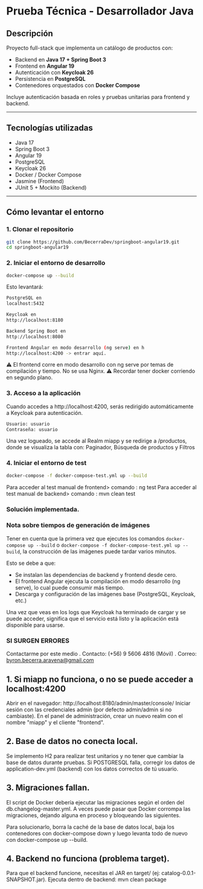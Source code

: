 # Prueba Técnica - Desarrollador Java

## Descripción

Proyecto full-stack que implementa un catálogo de productos con:

- Backend en **Java 17 + Spring Boot 3**  
- Frontend en **Angular 19**  
- Autenticación con **Keycloak 26**  
- Persistencia en **PostgreSQL**  
- Contenedores orquestados con **Docker Compose**  

Incluye autenticación basada en roles y pruebas unitarias para frontend y backend.

---

## Tecnologías utilizadas

- Java 17  
- Spring Boot 3  
- Angular 19  
- PostgreSQL  
- Keycloak 26  
- Docker / Docker Compose  
- Jasmine (Frontend)  
- JUnit 5 + Mockito (Backend)  

---

## Cómo levantar el entorno

### 1. Clonar el repositorio

```bash
git clone https://github.com/BecerraDev/springboot-angular19.git
cd springboot-angular19
```

### 2. Iniciar el entorno de desarrollo
```bash
docker-compose up --build
```
Esto levantará: 

```bash
PostgreSQL en 
localhost:5432

Keycloak en 
http://localhost:8180

Backend Spring Boot en
http://localhost:8080

Frontend Angular en modo desarrollo (ng serve) en h
http://localhost:4200 -> entrar aquí.
```

⚠️ El frontend corre en modo desarrollo con ng serve por temas de compilación y tiempo. No se usa Nginx. 
⚠️ Recordar tener docker corriendo en segundo plano.

### 3. Acceso a la aplicación

Cuando accedes a http://localhost:4200, serás redirigido automáticamente a Keycloak para autenticación.

```bash
Usuario: usuario
Contraseña: usuario
```

Una vez logueado, se accede al Realm miapp y se redirige a /productos, donde se visualiza la tabla con: Paginador, Búsqueda de productos y Filtros


### 4. Iniciar el entorno de test
```bash
docker-compose -f docker-compose-test.yml up --build
```
Para acceder al test manual de frontend> comando : ng test
Para acceder al test manual de backend> comando : mvn clean test

### Solución implementada.











### Nota sobre tiempos de generación de imágenes

Tener en cuenta que la primera vez que ejecutes los comandos `docker-compose up --build` o `docker-compose -f docker-compose-test.yml up --build`, la construcción de las imágenes puede tardar varios minutos. 

Esto se debe a que:

- Se instalan las dependencias de backend y frontend desde cero.
- El frontend Angular ejecuta la compilación en modo desarrollo (ng serve), lo cual puede consumir más tiempo.
- Descarga y configuración de las imágenes base (PostgreSQL, Keycloak, etc.)

Una vez que veas en los logs que Keycloak ha terminado de cargar y se puede acceder, significa que el servicio está listo y la aplicación está disponible para usarse.




### SI SURGEN ERRORES ###
Contactarme por este medio 
. Contacto: (+56) 9 5606 4816 (Móvil)
. Correo: byron.becerra.aravena@gmail.com

## 1. Si miapp no funciona, o no se puede acceder a localhost:4200
  
Abrir en el navegador: http://localhost:8180/admin/master/console/
Iniciar sesión con las credenciales admin (por defecto admin/admin si no cambiaste). En el panel de administración, crear un nuevo realm con el nombre "miapp" y el cliente "frontend".

## 2. Base de datos no conecta local.

Se implemento H2 para realizar test unitarios y no tener que cambiar la base de datos durante pruebas. Si POSTGRESQL falla, corregir los datos de application-dev.yml (backend) con los datos correctos de tú usuario.  

## 3. Migraciones fallan.

El script de Docker debería ejecutar las migraciones según el orden del db.changelog-master.yml. A veces puede pasar que Docker corrompa las migraciones, dejando alguna en proceso y bloqueando las siguientes.

Para solucionarlo, borra la caché de la base de datos local, baja los contenedores con docker-compose down y luego levanta todo de nuevo con docker-compose up --build.

## 4. Backend no funciona (problema target). 

Para que el backend funcione, necesitas el JAR en target/ (ej: catalog-0.0.1-SNAPSHOT.jar).
Ejecuta dentro de backend: mvn clean package


